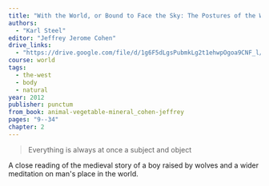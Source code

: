 ```yaml
---
title: "With the World, or Bound to Face the Sky: The Postures of the Wolf-Child of Hesse"
authors:
  - "Karl Steel"
editor: "Jeffrey Jerome Cohen"
drive_links:
  - "https://drive.google.com/file/d/1g6F5dLgsPubmkLg2t1ehwpOgoa9CNF_l/view?usp=drivesdk"
course: world
tags:
  - the-west
  - body
  - natural
year: 2012
publisher: punctum
from_book: animal-vegetable-mineral_cohen-jeffrey
pages: "9--34"
chapter: 2
---
```


> Everything is always at once a subject and object

A close reading of the medieval story of a boy raised by wolves and a wider meditation on man's place in the world.
